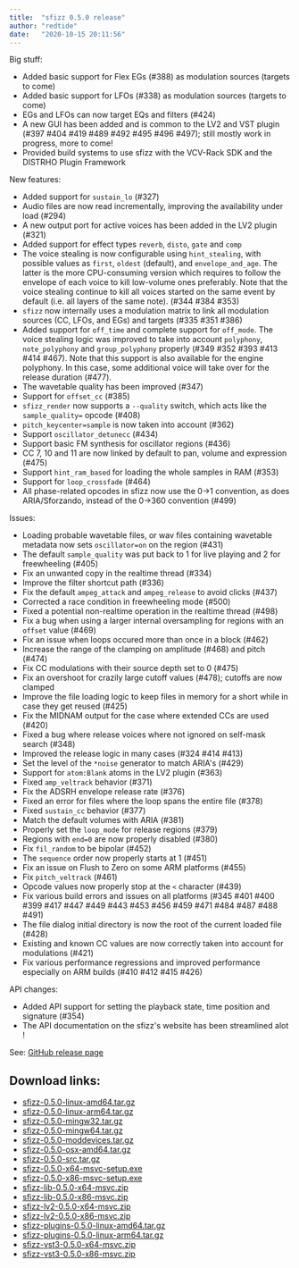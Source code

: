 ```yaml
---
title:  "sfizz 0.5.0 release"
author: "redtide"
date:   "2020-10-15 20:11:56"
---
```

Big stuff:

- Added basic support for Flex EGs (#388) as modulation sources (targets to come)
- Added basic support for LFOs (#338)  as modulation sources (targets to come)
- EGs and LFOs can now target EQs and filters (#424)
- A new GUI has been added and is common to the LV2 and VST plugin (#397 #404 #419 #489 #492 #495 #496 #497); still mostly work in progress, more to come!
- Provided build systems to use sfizz with the VCV-Rack SDK and the DISTRHO Plugin Framework

New features:

- Added support for `sustain_lo` (#327)
- Audio files are now read incrementally, improving the availability under load (#294)
- A new output port for active voices has been added in the LV2 plugin (#321)
- Added support for effect types `reverb`, `disto`, `gate` and `comp`
- The voice stealing is now configurable using `hint_stealing`, with possible values as `first`, `oldest` (default), and `envelope_and_age`. The latter is the more CPU-consuming version which requires to follow the envelope of each voice to kill low-volume ones preferably. Note that the voice stealing continue to kill all voices started on the same event by default (i.e. all layers of the same note). (#344 #384 #353)
- `sfizz` now internally uses a modulation matrix to link all modulation sources (CC, LFOs, and EGs) and targets (#335 #351 #386)
- Added support for `off_time` and complete support for `off_mode`. The voice stealing logic was improved to take into account `polyphony`, `note_polyphony` and `group_polyphony` properly (#349 #352 #393 #413 #414 #467). Note that this support is also available for the engine polyphony. In this case, some additional voice will take over for the release duration (#477).
- The wavetable quality has been improved (#347)
- Support for `offset_cc` (#385)
- `sfizz_render` now supports a `--quality` switch, which acts like the `sample_quality=` opcode (#408)
- `pitch_keycenter=sample` is now taken into account (#362)
- Support `oscillator_detunecc` (#434)
- Support basic FM synthesis for oscillator regions (#436)
- CC 7, 10 and 11 are now linked by default to pan, volume and expression (#475)
- Support `hint_ram_based` for loading the whole samples in RAM (#353)
- Support for `loop_crossfade` (#464)
- All phase-related opcodes in sfizz now use the 0->1 convention, as does ARIA/Sforzando, instead of the 0->360 convention (#499)

Issues:

- Loading probable wavetable files, or wav files containing wavetable metadata now sets `oscillator=on` on the region (#431)
- The default `sample_quality` was put back to 1 for live playing and 2 for freewheeling (#405)
- Fix an unwanted copy in the realtime thread (#334)
- Improve the filter shortcut path (#336)
- Fix the default `ampeg_attack` and `ampeg_release` to avoid clicks (#437)
- Corrected a race condition in freewheeling mode (#500)
- Fixed a potential non-realtime operation in the realtime thread (#498)
- Fix a bug when using a larger internal oversampling for regions with an `offset` value (#469)
- Fix an issue when loops occured more than once in a block (#462)
- Increase the range of the clamping on amplitude (#468) and pitch (#474)
- Fix CC modulations with their source depth set to 0 (#475)
- Fix an overshoot for crazily large cutoff values (#478); cutoffs are now clamped
- Improve the file loading logic to keep files in memory for a short while in case they get reused (#425)
- Fix the MIDNAM output for the case where extended CCs are used (#420)
- Fixed a bug where release voices where not ignored on self-mask search (#348)
- Improved the release logic in many cases (#324 #414 #413)
- Set the level of the `*noise` generator to match ARIA's (#429)
- Support for `atom:Blank` atoms in the LV2 plugin (#363)
- Fixed `amp_veltrack` behavior (#371)
- Fix the ADSRH envelope release rate (#376)
- Fixed an error for files where the loop spans the entire file (#378)
- Fixed `sustain_cc` behavior (#377)
- Match the default volumes with ARIA (#381)
- Properly set the `loop_mode` for release regions (#379)
- Regions with `end=0` are now properly disabled (#380)
- Fix `fil_random` to be bipolar (#452)
- The `sequence` order now properly starts at 1 (#451)
- Fix an issue on Flush to Zero on some ARM platforms (#455)
- Fix `pitch_veltrack` (#461)
- Opcode values now properly stop at the `<` character (#439)
- Fix various build errors and issues on all platforms (#345 #401 #400 #399 #417 #447 #449 #443 #453 #456 #459 #471 #484 #487 #488 #491)
- The file dialog initial directory is now the root of the current loaded file (#428)
- Existing and known CC values are now correctly taken into account for modulations (#421)
- Fix various performance regressions and improved performance especially on ARM builds (#410 #412 #415 #426)

API changes:

- Added API support for setting the playback state, time position and signature (#354)
- The API documentation on the sfizz's website has been streamlined alot !

See: [GitHub release page](https://github.com/sfztools/sfizz/releases/tag/0.5.0)

## Download links:

- [sfizz-0.5.0-linux-amd64.tar.gz](https://github.com/sfztools/sfizz/releases/download/0.5.0/sfizz-0.5.0-linux-amd64.tar.gz)
- [sfizz-0.5.0-linux-arm64.tar.gz](https://github.com/sfztools/sfizz/releases/download/0.5.0/sfizz-0.5.0-linux-arm64.tar.gz)
- [sfizz-0.5.0-mingw32.tar.gz](https://github.com/sfztools/sfizz/releases/download/0.5.0/sfizz-0.5.0-mingw32.tar.gz)
- [sfizz-0.5.0-mingw64.tar.gz](https://github.com/sfztools/sfizz/releases/download/0.5.0/sfizz-0.5.0-mingw64.tar.gz)
- [sfizz-0.5.0-moddevices.tar.gz](https://github.com/sfztools/sfizz/releases/download/0.5.0/sfizz-0.5.0-moddevices.tar.gz)
- [sfizz-0.5.0-osx-amd64.tar.gz](https://github.com/sfztools/sfizz/releases/download/0.5.0/sfizz-0.5.0-osx-amd64.tar.gz)
- [sfizz-0.5.0-src.tar.gz](https://github.com/sfztools/sfizz/releases/download/0.5.0/sfizz-0.5.0-src.tar.gz)
- [sfizz-0.5.0-x64-msvc-setup.exe](https://github.com/sfztools/sfizz/releases/download/0.5.0/sfizz-0.5.0-x64-msvc-setup.exe)
- [sfizz-0.5.0-x86-msvc-setup.exe](https://github.com/sfztools/sfizz/releases/download/0.5.0/sfizz-0.5.0-x86-msvc-setup.exe)
- [sfizz-lib-0.5.0-x64-msvc.zip](https://github.com/sfztools/sfizz/releases/download/0.5.0/sfizz-lib-0.5.0-x64-msvc.zip)
- [sfizz-lib-0.5.0-x86-msvc.zip](https://github.com/sfztools/sfizz/releases/download/0.5.0/sfizz-lib-0.5.0-x86-msvc.zip)
- [sfizz-lv2-0.5.0-x64-msvc.zip](https://github.com/sfztools/sfizz/releases/download/0.5.0/sfizz-lv2-0.5.0-x64-msvc.zip)
- [sfizz-lv2-0.5.0-x86-msvc.zip](https://github.com/sfztools/sfizz/releases/download/0.5.0/sfizz-lv2-0.5.0-x86-msvc.zip)
- [sfizz-plugins-0.5.0-linux-amd64.tar.gz](https://github.com/sfztools/sfizz/releases/download/0.5.0/sfizz-plugins-0.5.0-linux-amd64.tar.gz)
- [sfizz-plugins-0.5.0-linux-arm64.tar.gz](https://github.com/sfztools/sfizz/releases/download/0.5.0/sfizz-plugins-0.5.0-linux-arm64.tar.gz)
- [sfizz-vst3-0.5.0-x64-msvc.zip](https://github.com/sfztools/sfizz/releases/download/0.5.0/sfizz-vst3-0.5.0-x64-msvc.zip)
- [sfizz-vst3-0.5.0-x86-msvc.zip](https://github.com/sfztools/sfizz/releases/download/0.5.0/sfizz-vst3-0.5.0-x86-msvc.zip)
